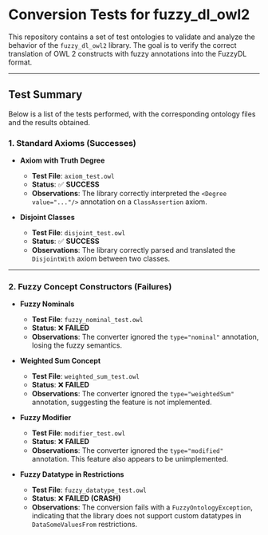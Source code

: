 # Conversion Tests for fuzzy_dl_owl2

This repository contains a set of test ontologies to validate and analyze the behavior of the `fuzzy_dl_owl2` library. The goal is to verify the correct translation of OWL 2 constructs with fuzzy annotations into the FuzzyDL format.

---

## Test Summary

Below is a list of the tests performed, with the corresponding ontology files and the results obtained.

### 1. Standard Axioms (Successes)

* **Axiom with Truth Degree**
    * **Test File**: `axiom_test.owl`
    * **Status**: ✅ **SUCCESS**
    * **Observations**: The library correctly interpreted the `<Degree value="..."/>` annotation on a `ClassAssertion` axiom.

* **Disjoint Classes**
    * **Test File**: `disjoint_test.owl`
    * **Status**: ✅ **SUCCESS**
    * **Observations**: The library correctly parsed and translated the `DisjointWith` axiom between two classes.

---

### 2. Fuzzy Concept Constructors (Failures)

* **Fuzzy Nominals**
    * **Test File**: `fuzzy_nominal_test.owl`
    * **Status**: ❌ **FAILED**
    * **Observations**: The converter ignored the `type="nominal"` annotation, losing the fuzzy semantics.

* **Weighted Sum Concept**
    * **Test File**: `weighted_sum_test.owl`
    * **Status**: ❌ **FAILED**
    * **Observations**: The converter ignored the `type="weightedSum"` annotation, suggesting the feature is not implemented.

* **Fuzzy Modifier**
    * **Test File**: `modifier_test.owl`
    * **Status**: ❌ **FAILED**
    * **Observations**: The converter ignored the `type="modified"` annotation. This feature also appears to be unimplemented.

* **Fuzzy Datatype in Restrictions**
    * **Test File**: `fuzzy_datatype_test.owl`
    * **Status**: ❌ **FAILED (CRASH)**
    * **Observations**: The conversion fails with a `FuzzyOntologyException`, indicating that the library does not support custom datatypes in `DataSomeValuesFrom` restrictions.